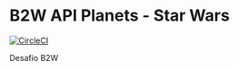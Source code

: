 # B2W API Planets - Star Wars
[![CircleCI](https://circleci.com/gh/diegopgcabral/desafio-b2w-star-wars.svg?style=svg)](https://circleci.com/gh/diegopgcabral/desafio-b2w-star-wars)

Desafio B2W
